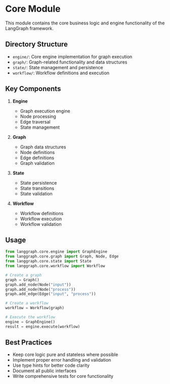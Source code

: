 # Core Module

This module contains the core business logic and engine functionality of the LangGraph framework.

## Directory Structure

- `engine/`: Core engine implementation for graph execution
- `graph/`: Graph-related functionality and data structures
- `state/`: State management and persistence
- `workflow/`: Workflow definitions and execution

## Key Components

1. **Engine**
   - Graph execution engine
   - Node processing
   - Edge traversal
   - State management

2. **Graph**
   - Graph data structures
   - Node definitions
   - Edge definitions
   - Graph validation

3. **State**
   - State persistence
   - State transitions
   - State validation

4. **Workflow**
   - Workflow definitions
   - Workflow execution
   - Workflow validation

## Usage

```python
from langgraph.core.engine import GraphEngine
from langgraph.core.graph import Graph, Node, Edge
from langgraph.core.state import State
from langgraph.core.workflow import Workflow

# Create a graph
graph = Graph()
graph.add_node(Node("input"))
graph.add_node(Node("process"))
graph.add_edge(Edge("input", "process"))

# Create a workflow
workflow = Workflow(graph)

# Execute the workflow
engine = GraphEngine()
result = engine.execute(workflow)
```

## Best Practices

- Keep core logic pure and stateless where possible
- Implement proper error handling and validation
- Use type hints for better code clarity
- Document all public interfaces
- Write comprehensive tests for core functionality 